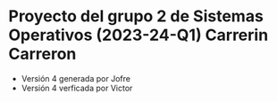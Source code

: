 # Proyecto del grupo 2 de Sistemas Operativos (2023-24-Q1) Carrerin Carreron

- Versión 4 generada por Jofre 
- Versión 4 verficada por Victor
    
    
